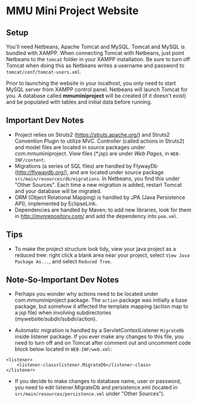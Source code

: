 MMU Mini Project Website
==========================

## Setup

You'll need Netbeans, Apache Tomcat and MySQL. Tomcat and MySQL is bundled with XAMPP. When connecting Tomcat with Netbeans, just point Netbeans to the `tomcat` folder in your XAMPP installation. Be sure to turn off Tomcat when doing this as Netbeans writes a username and password to `tomcat/conf/tomcat-users.xml`.

Prior to launching the website in your localhost, you only need to start MySQL server from XAMPP control panel. Netbeans will launch Tomcat for you. A database called **mmuminiproject** will be created (if it doesn't exist) and be populated with tables and initial data before running.

## Important Dev Notes

* Project relies on Struts2 (https://struts.apache.org/) and Struts2 Convention Plugin to utilize MVC. Controller (called actions in Struts2) and model files are located in source packages under com.mmuminiproject. View files (*.jsp) are under _Web Pages_, in `WEB-INF/content`.
* Migrations (a series of SQL files) are handled by FlywayDb (http://flywaydb.org/), and are located under source package `src/main/resources/db/migrations`. In Netbeans, you find this under "Other Sources". Each time a new migration is added, restart Tomcat and your database will be migrated.
* ORM (Object Relational Mapping) is handled by JPA (Java Persistence API), implemented by EclipseLink.
* Dependencies are handled by Maven; to add new libraries, look for them in http://mvnrepository.com/ and add the dependency into `pom.xml`. 

## Tips

* To make the project structure look tidy, view your java project as a reduced tree: right click a blank area near your project, select `View Java Package As...`, and select `Reduced Tree`.

## Note-So-Important Dev Notes 

* Perhaps you wonder why actions need to be located under com.mmuminiproject package. The `action` package was initially a base package, but somehow it affected the template mapping (action map to a jsp file) when involving subdirectories (mywebsite/subdir/subdir/action).

* Automatic migration is handled by a ServletContextListener `MigrateDb` inside listener package. If you ever make any changes to this file, you need to turn off and on Tomcat after comment out and uncomment code block below located in `WEB-INF/web.xml`:
```
<listener>
    <listener-class>listener.MigrateDb</listener-class>
</listener>
```

* If you decide to make changes to database name, user or password, you need to edit listener.MigrateDb and persistence.xml (located in `src/main/resources/persistence.xml` under "Other Sources").
